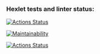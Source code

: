 ### Hexlet tests and linter status:
[![Actions Status](https://github.com/dragin96/frontend-project-lvl1/workflows/hexlet-check/badge.svg)](https://github.com/dragin96/frontend-project-lvl1/actions)

[![Maintainability](https://api.codeclimate.com/v1/badges/a99a88d28ad37a79dbf6/maintainability)](https://codeclimate.com/github/codeclimate/codeclimate/maintainability)

[![Actions Status](https://github.com/dragin96/frontend-project-lvl1/workflows/linter/badge.svg)](https://github.com/dragin96/frontend-project-lvl1/actions)
